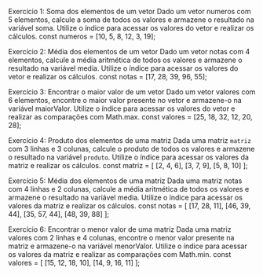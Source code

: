 Exercício 1: Soma dos elementos de um vetor
Dado um vetor numeros com 5 elementos, calcule a soma de todos os valores e armazene o resultado na variável soma. Utilize o índice para acessar os valores do vetor e realizar os cálculos.
const numeros = [10, 5, 8, 12, 3, 19];


Exercício 2: Média dos elementos de um vetor
Dado um vetor notas com 4 elementos, calcule a média aritmética de todos os valores e armazene o resultado na variável media. Utilize o índice para acessar os valores do vetor e realizar os cálculos.
const notas = [17, 28, 39, 96, 55];


Exercício 3: Encontrar o maior valor de um vetor
Dado um vetor valores com 6 elementos, encontre o maior valor presente no vetor e armazene-o na variável maiorValor. Utilize o índice para acessar os valores do vetor e realizar as comparações com Math.max.
const valores = [25, 18, 32, 12, 20, 28];



Exercício 4: Produto dos elementos de uma matriz
Dada uma matriz `matriz` com 3 linhas e 3 colunas, calcule o produto de todos os valores e armazene o resultado na variável `produto`. Utilize o índice para acessar os valores da matriz e realizar os cálculos.
const matriz = [
  [2, 4, 6],
  [3, 7, 9],
  [5, 8, 10]
];



Exercício 5: Média dos elementos de uma matriz
Dada uma matriz notas com 4 linhas e 2 colunas, calcule a média aritmética de todos os valores e armazene o resultado na variável media. Utilize o índice para acessar os valores da matriz e realizar os cálculos.
const notas = [
  [17, 28, 11],
  [46, 39, 44],
  [35, 57, 44],
  [48, 39, 88]
];


Exercício 6: Encontrar o menor valor de uma matriz
Dada uma matriz valores com 2 linhas e 4 colunas, encontre o menor valor presente na matriz e armazene-o na variável menorValor. Utilize o índice para acessar os valores da matriz e realizar as comparações com Math.min.
const valores = [
  [15, 12, 18, 10],
  [14, 9, 16, 11]
];